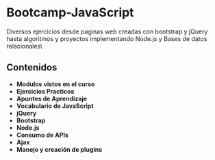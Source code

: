 # Bootcamp-JavaScript
Diversos ejercicios desde paginas web creadas con bootstrap y jQuery hasta algoritmos y proyectos implementando Node.js y Bases de datos relacionales\
## Contenidos
+ **Modulos vistos en el curso**
+ **Ejercicios Practicos**
+ **Apuntes de Aprendizaje**
+ **Vocabulario de JavaScript**
+ **jQuery**
+ **Bootstrap**
+ **Node.js**
+ **Consumo de APIs**
+ **Ajax**
+ **Manejo y creación de plugins**
